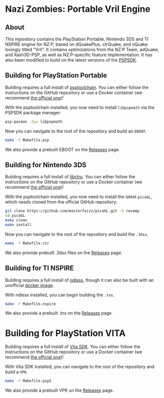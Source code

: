 # Nazi Zombies: Portable Vril Engine

## About
This repository contains the PlayStation Portable, Nintendo 3DS and TI NSPIRE engine for NZ:P, based on dQuakePlus, ctrQuake, and nQuake lovingly titled "Vril". It contains optimizations from the NZ:P Team, adQuake, and Xash3D-PSP, as well as NZ:P-specific feature implementation. It has also been modified to build on the latest versions of the [PSPSDK](https://github.com/pspdev/pspsdk).

## Building for PlayStation Portable
Building requires a full install of [psptoolchain](https://github.com/pspdev/psptoolchain/). You can either follow the instructions on the GitHub repository or use a Docker container (we recommend [the official one](https://hub.docker.com/r/pspdev/pspdev))!

With the psptoolchain installed, you now need to install `libpspmath` via the PSPSDK package manager:
```bash
psp-pacman -Syu libpspmath
```
Now you can navigate to the root of the repository and build an `EBOOT`.

```bash
make -f Makefile.psp
```

We also provide a prebuilt EBOOT on the [Releases](https://github.com/nzp-team/vril-engine/releases/tag/bleeding-edge) page.

## Building for Nintendo 3DS
Building requires a full install of [libctru](https://github.com/devkitPro/libctru). You can either follow the instructions on the GitHub repository or use a Docker container (we recommend [the official one](devkitpro/devkitarm))!

With the psptoolchain installed, you now need to install the latest `picaGL`, which needs cloned from the official GitHub repository:
```bash
git clone https://github.com/masterfeizz/picaGL.git -b revamp
cd picaGL
make clean
make install
```
Now you can navigate to the root of the repository and build the `.3dsx`.

```bash
make -f Makefile.ctr
```

We also provide prebuilt .3dsx files on the [Releases](https://github.com/nzp-team/vril-engine/releases/tag/bleeding-edge) page.

## Building for TI NSPIRE
Building requires a full install of [ndless](https://github.com/ndless-nspire/Ndless), though it can also be built with an unofficial [docker image](https://hub.docker.com/r/bensuperpc/ndless).

With ndless installed, you can begin building the `.tns`.

```bash
make -f Makefile.nspire
```
We also provide a prebuilt .tns on the [Releases](https://github.com/nzp-team/vril-engine/releases/tag/bleeding-edge) page.

# Building for PlayStation VITA
Building requires a full install of [Vita SDK](https://vitasdk.org/). You can either follow the instructions on the GitHub repository or use a Docker container (we recommend [the official one](https://hub.docker.com/r/vitasdk/vitasdk))!

With Vita SDK installed, you can navigate to the root of the repository and build a `VPK`.

```bash
make -f Makefile.psp2
```

We also provide a prebuilt VPK on the [Releases](https://github.com/nzp-team/vril-engine/releases/tag/bleeding-edge) page.
